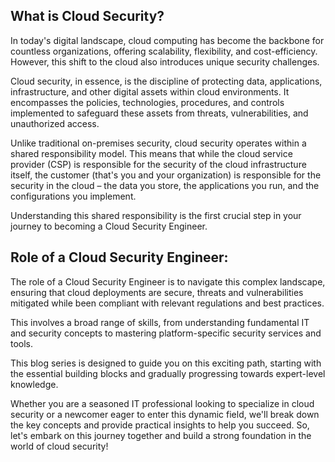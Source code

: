## What is Cloud Security?
In today's digital landscape, cloud computing has become the backbone for countless organizations, offering scalability, flexibility, and cost-efficiency. However, this shift to the cloud also introduces unique security challenges. 

Cloud security, in essence, is the discipline of protecting data, applications, infrastructure, and other digital assets within cloud environments. It encompasses the policies, technologies, procedures, and controls implemented to safeguard these assets from threats, vulnerabilities, and unauthorized access.

Unlike traditional on-premises security, cloud security operates within a shared responsibility model. This means that while the cloud service provider (CSP) is responsible for the security of the cloud infrastructure itself, the customer (that's you and your organization) is responsible for the security in the cloud – the data you store, the applications you run, and the configurations you implement. 

Understanding this shared responsibility is the first crucial step in your journey to becoming a Cloud Security Engineer.

## Role of a Cloud Security Engineer:
The role of a Cloud Security Engineer is to navigate this complex landscape, ensuring that cloud deployments are secure, threats and vulnerabilities mitigated while been compliant with relevant regulations and best practices. 

This involves a broad range of skills, from understanding fundamental IT and security concepts to mastering platform-specific security services and tools.

This blog series is designed to guide you on this exciting path, starting with the essential building blocks and gradually progressing towards expert-level knowledge. 

Whether you are a seasoned IT professional looking to specialize in cloud security or a newcomer eager to enter this dynamic field, we'll break down the key concepts and provide practical insights to help you succeed. So, let's embark on this journey together and build a strong foundation in the world of cloud security!

